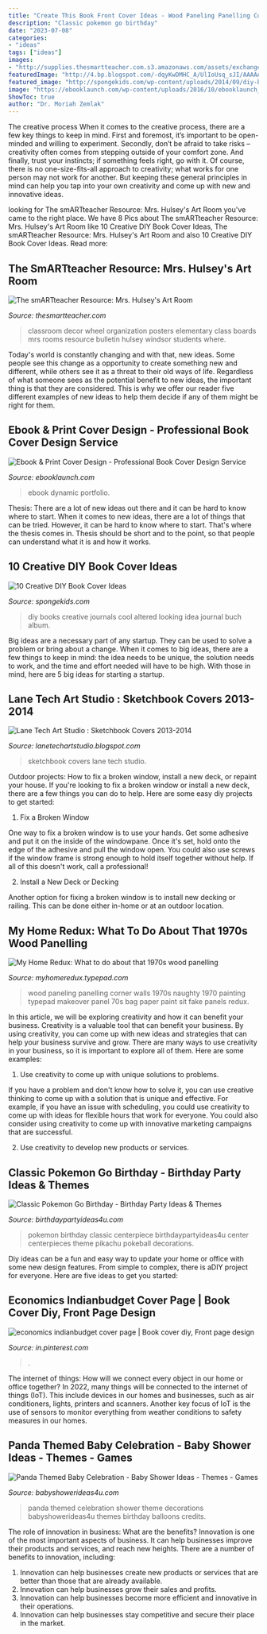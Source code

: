 ```yaml
---
title: "Create This Book Front Cover Ideas - Wood Paneling Panelling Corner Walls 1970s Naughty 1970 Painting Typepad Makeover Panel 70s Bag Paper Paint Sit Fake Panels Redux"
description: "Classic pokemon go birthday"
date: "2023-07-08"
categories:
- "ideas"
tags: ["ideas"]
images:
- "http://supplies.thesmartteacher.com.s3.amazonaws.com/assets/exchange/P1010736.JPG"
featuredImage: "http://4.bp.blogspot.com/-dqyKwDMHC_A/UlIoUsq_sJI/AAAAAAAACEU/8O8O6BtFH84/s1600/P1050080.JPG"
featured_image: "http://spongekids.com/wp-content/uploads/2014/09/diy-book-cover-ideas/4-old-books-make-great-journals.jpg"
image: "https://ebooklaunch.com/wp-content/uploads/2016/10/ebooklaunch_ebook-cover-design_galleries_500x800_dynamic_thedeepwithin2-1.jpg"
ShowToc: true
author: "Dr. Moriah Zemlak"
---
```



The creative process
When it comes to the creative process, there are a few key things to keep in mind. First and foremost, it’s important to be open-minded and willing to experiment. Secondly, don’t be afraid to take risks – creativity often comes from stepping outside of your comfort zone. And finally, trust your instincts; if something feels right, go with it.
Of course, there is no one-size-fits-all approach to creativity; what works for one person may not work for another. But keeping these general principles in mind can help you tap into your own creativity and come up with new and innovative ideas.

	

		
looking for The smARTteacher Resource: Mrs. Hulsey&#039;s Art Room you've came to the right place. We have 8 Pics about The smARTteacher Resource: Mrs. Hulsey&#039;s Art Room like 10 Creative DIY Book Cover Ideas, The smARTteacher Resource: Mrs. Hulsey&#039;s Art Room and also 10 Creative DIY Book Cover Ideas. Read more:
		
    
## The SmARTteacher Resource: Mrs. Hulsey&#039;s Art Room

<img loading=lazy src="http://supplies.thesmartteacher.com.s3.amazonaws.com/assets/exchange/P1010736.JPG" onerror="this.onerror=null;this.src='https://tse1.mm.bing.net/th?id=OIP.BIFlr0JhwqELlyuRHatbogHaJ4&amp;pid=15.1';" alt="The smARTteacher Resource: Mrs. Hulsey&#039;s Art Room">

_Source: thesmartteacher.com_

>classroom decor wheel organization posters elementary class boards mrs rooms resource bulletin hulsey windsor students where. 

	

Today's world is constantly changing and with that, new ideas. Some people see this change as a opportunity to create something new and different, while others see it as a threat to their old ways of life. Regardless of what someone sees as the potential benefit to new ideas, the important thing is that they are considered. This is why we offer our reader five different examples of new ideas to help them decide if any of them might be right for them.

    
## Ebook &amp; Print Cover Design - Professional Book Cover Design Service

<img loading=lazy src="https://ebooklaunch.com/wp-content/uploads/2016/10/ebooklaunch_ebook-cover-design_galleries_500x800_dynamic_thedeepwithin2-1.jpg" onerror="this.onerror=null;this.src='https://tse1.mm.bing.net/th?id=OIP.OjUZS2VlGMrQjyV9BCiBXAHaL2&amp;pid=15.1';" alt="Ebook &amp; Print Cover Design - Professional Book Cover Design Service">

_Source: ebooklaunch.com_

>ebook dynamic portfolio. 

	

Thesis: There are a lot of new ideas out there and it can be hard to know where to start.
When it comes to new ideas, there are a lot of things that can be tried. However, it can be hard to know where to start. That's where the thesis comes in. Thesis should be short and to the point, so that people can understand what it is and how it works.

    
## 10 Creative DIY Book Cover Ideas

<img loading=lazy src="http://spongekids.com/wp-content/uploads/2014/09/diy-book-cover-ideas/4-old-books-make-great-journals.jpg" onerror="this.onerror=null;this.src='https://tse4.mm.bing.net/th?id=OIP.eWOE_esJZnOiewwDMmULugHaJ4&amp;pid=15.1';" alt="10 Creative DIY Book Cover Ideas">

_Source: spongekids.com_

>diy books creative journals cool altered looking idea journal buch album. 

	

Big ideas are a necessary part of any startup. They can be used to solve a problem or bring about a change. When it comes to big ideas, there are a few things to keep in mind: the idea needs to be unique, the solution needs to work, and the time and effort needed will have to be high. With those in mind, here are 5 big ideas for starting a startup.

    
## Lane Tech Art Studio : Sketchbook Covers 2013-2014

<img loading=lazy src="http://4.bp.blogspot.com/-dqyKwDMHC_A/UlIoUsq_sJI/AAAAAAAACEU/8O8O6BtFH84/s1600/P1050080.JPG" onerror="this.onerror=null;this.src='https://tse1.mm.bing.net/th?id=OIP.J0b12acglbDR3Uuzp_PbhAHaJ4&amp;pid=15.1';" alt="Lane Tech Art Studio : Sketchbook Covers 2013-2014">

_Source: lanetechartstudio.blogspot.com_

>sketchbook covers lane tech studio. 

	

Outdoor projects: How to fix a broken window, install a new deck, or repaint your house.
If you're looking to fix a broken window or install a new deck, there are a few things you can do to help. Here are some easy diy projects to get started:
1. Fix a Broken Window

One way to fix a broken window is to use your hands. Get some adhesive and put it on the inside of the windowpane. Once it's set, hold onto the edge of the adhesive and pull the window open. You could also use screws if the window frame is strong enough to hold itself together without help. If all of this doesn't work, call a professional!

2. Install a New Deck or Decking

Another option for fixing a broken window is to install new decking or railing. This can be done either in-home or at an outdoor location.

    
## My Home Redux: What To Do About That 1970s Wood Panelling

<img loading=lazy src="https://myhomeredux.typepad.com/.a/6a00d834517dbf69e200e553da98048833-600wi" onerror="this.onerror=null;this.src='https://tse1.mm.bing.net/th?id=OIP.v4cZ1hU7G5nqQvFicVcslgHaLH&amp;pid=15.1';" alt="My Home Redux: What to do about that 1970s wood panelling">

_Source: myhomeredux.typepad.com_

>wood paneling panelling corner walls 1970s naughty 1970 painting typepad makeover panel 70s bag paper paint sit fake panels redux. 

	

In this article, we will be exploring creativity and how it can benefit your business.
Creativity is a valuable tool that can benefit your business. By using creativity, you can come up with new ideas and strategies that can help your business survive and grow. There are many ways to use creativity in your business, so it is important to explore all of them. Here are some examples:
1. Use creativity to come up with unique solutions to problems.

If you have a problem and don't know how to solve it, you can use creative thinking to come up with a solution that is unique and effective. For example, if you have an issue with scheduling, you could use creativity to come up with ideas for flexible hours that work for everyone. You could also consider using creativity to come up with innovative marketing campaigns that are successful.

2. Use creativity to develop new products or services.

    
## Classic Pokemon Go Birthday - Birthday Party Ideas &amp; Themes

<img loading=lazy src="http://i2.wp.com/www.birthdaypartyideas4u.com/wp-content/uploads/2017/06/Classic-Pokemon-Go-Birthday-Pokeball-Centerpiece-600x800.jpg?resize=570%2C760" onerror="this.onerror=null;this.src='https://tse4.mm.bing.net/th?id=OIP.JonXDWFNy37XqMm8UJP5HgHaJ4&amp;pid=15.1';" alt="Classic Pokemon Go Birthday - Birthday Party Ideas &amp; Themes">

_Source: birthdaypartyideas4u.com_

>pokemon birthday classic centerpiece birthdaypartyideas4u center centerpieces theme pikachu pokeball decorations. 

	

Diy ideas can be a fun and easy way to update your home or office with some new design features. From simple to complex, there is aDIY project for everyone. Here are five ideas to get you started: 

    
## Economics Indianbudget Cover Page | Book Cover Diy, Front Page Design

<img loading=lazy src="https://i.pinimg.com/736x/73/91/06/739106ec5bd51f1b5a8dab7615b00990.jpg" onerror="this.onerror=null;this.src='https://tse4.mm.bing.net/th?id=OIP.MSStQ3vm-8t0Xz1LCEiJLQHaJ3&amp;pid=15.1';" alt="economics indianbudget cover page | Book cover diy, Front page design">

_Source: in.pinterest.com_

>. 

	

The internet of things: How will we connect every object in our home or office together?
In 2022, many things will be connected to the internet of things (IoT). This include devices in our homes and businesses, such as air conditioners, lights, printers and scanners. Another key focus of IoT is the use of sensors to monitor everything from weather conditions to safety measures in our homes.

    
## Panda Themed Baby Celebration - Baby Shower Ideas - Themes - Games

<img loading=lazy src="http://www.babyshowerideas4u.com/wp-content/uploads/2017/10/Panda-Themed-Baby-Celebration-White-Balloons.jpg" onerror="this.onerror=null;this.src='https://tse4.mm.bing.net/th?id=OIP.RrozZacf1LcqLQ10a9rvUgHaKn&amp;pid=15.1';" alt="Panda Themed Baby Celebration - Baby Shower Ideas - Themes - Games">

_Source: babyshowerideas4u.com_

>panda themed celebration shower theme decorations babyshowerideas4u themes birthday balloons credits. 

	

The role of innovation in business: What are the benefits?
Innovation is one of the most important aspects of business. It can help businesses improve their products and services, and reach new heights. There are a number of benefits to innovation, including: 
1. Innovation can help businesses create new products or services that are better than those that are already available. 
2. Innovation can help businesses grow their sales and profits. 
3. Innovation can help businesses become more efficient and innovative in their operations. 
4. Innovation can help businesses stay competitive and secure their place in the market.

